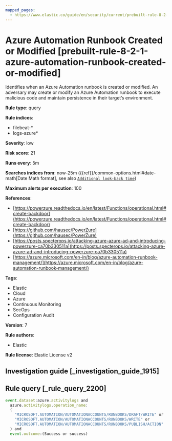 ```yaml
---
mapped_pages:
  - https://www.elastic.co/guide/en/security/current/prebuilt-rule-8-2-1-azure-automation-runbook-created-or-modified.html
---
```


# Azure Automation Runbook Created or Modified [prebuilt-rule-8-2-1-azure-automation-runbook-created-or-modified]

Identifies when an Azure Automation runbook is created or modified. An adversary may create or modify an Azure Automation runbook to execute malicious code and maintain persistence in their target’s environment.

**Rule type**: query

**Rule indices**:

* filebeat-*
* logs-azure*

**Severity**: low

**Risk score**: 21

**Runs every**: 5m

**Searches indices from**: now-25m ({{ref}}/common-options.html#date-math[Date Math format], see also [`Additional look-back time`](docs-content://solutions/security/detect-and-alert/create-detection-rule.md#rule-schedule))

**Maximum alerts per execution**: 100

**References**:

* [https://powerzure.readthedocs.io/en/latest/Functions/operational.html#create-backdoor](https://powerzure.readthedocs.io/en/latest/Functions/operational.html#create-backdoor)
* [https://github.com/hausec/PowerZure](https://github.com/hausec/PowerZure)
* [https://posts.specterops.io/attacking-azure-azure-ad-and-introducing-powerzure-ca70b330511a](https://posts.specterops.io/attacking-azure-azure-ad-and-introducing-powerzure-ca70b330511a)
* [https://azure.microsoft.com/en-in/blog/azure-automation-runbook-management/](https://azure.microsoft.com/en-in/blog/azure-automation-runbook-management/)

**Tags**:

* Elastic
* Cloud
* Azure
* Continuous Monitoring
* SecOps
* Configuration Audit

**Version**: 7

**Rule authors**:

* Elastic

**Rule license**: Elastic License v2

## Investigation guide [_investigation_guide_1915]



## Rule query [_rule_query_2200]

```js
event.dataset:azure.activitylogs and
  azure.activitylogs.operation_name:
  (
    "MICROSOFT.AUTOMATION/AUTOMATIONACCOUNTS/RUNBOOKS/DRAFT/WRITE" or
    "MICROSOFT.AUTOMATION/AUTOMATIONACCOUNTS/RUNBOOKS/WRITE" or
    "MICROSOFT.AUTOMATION/AUTOMATIONACCOUNTS/RUNBOOKS/PUBLISH/ACTION"
  ) and
  event.outcome:(Success or success)
```


